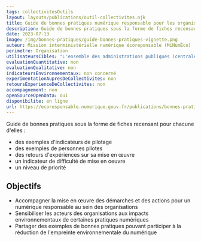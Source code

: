 ```yaml
---
tags: collectivitesOutils
layout: layouts/publications/outil-collectivites.njk
title: Guide de bonnes pratiques numérique responsable pour les organisations
description: Guide de bonnes pratiques sous la forme de fiches recensant pour chacune d'elles des exemples d'indicateurs de pilotage, des exemples de personnes pilotes, des retours d'expériences sur sa mise en œuvre, un indicateur de difficulté de mise en oeuvre et un niveau de priorité.
date: 2023-07-13
image: /img/bonnes-pratiques/guide-bonnes-pratiques-vignette.png
auteur: Mission interministérielle numérique écoreponsable (MiNumÉco)
perimetre: Organisation
utilisateursCibles: "L'ensemble des administrations publiques (centrales, hospitalières, territoriales), notamment les services transverses (achats, ressources humaines, communication, services généraux, etc.), les agents en lien avec les systèmes d'information (directions infomatiques, administrateurs systèmes et réseaux, développeurs, etc.)."
evaluationQuantitative: non
evaluationQualitative: non
indicateursEnvironnementaux: non concerné
experimentationAupresDeCollectivites: non
retoursExperienceDeCollectivites: non
accompagnement: non
openSourceOpenData: oui
disponibilite: en ligne
url: https://ecoresponsable.numerique.gouv.fr/publications/bonnes-pratiques/    
---
```


Guide de bonnes pratiques sous la forme de fiches recensant pour chacune d'elles :
- des exemples d'indicateurs de pilotage
- des exemples de personnes pilotes 
- des retours d'expériences sur sa mise en œuvre
- un indicateur de difficulté de mise en oeuvre
- un niveau de priorité

## Objectifs

- Accompagner la mise en œuvre des démarches et des actions pour un numérique responsable au sein des organisations 
- Sensibiliser les acteurs des organisations aux impacts environnementaux de certaines pratiques numériques
- Partager des exemples de bonnes pratiques pouvant participer à la réduction de l'empreinte environnementale du numérique
